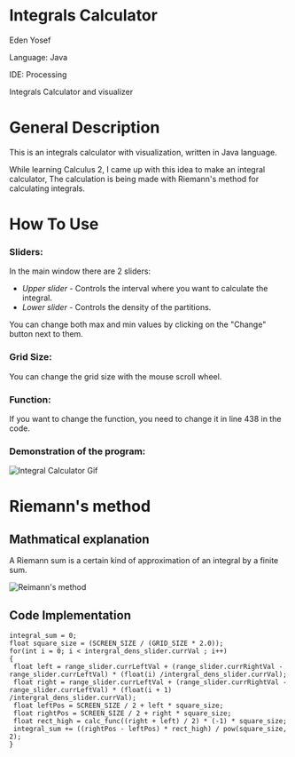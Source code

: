 # Integrals Calculator

Eden Yosef

Language: Java

IDE: Processing

Integrals Calculator and visualizer

# General Description

This is an integrals calculator with visualization, written in Java language.

While learning Calculus 2, I came up with this idea to make an integral calculator, The calculation is being made with Riemann's method for calculating integrals.

# How To Use

### Sliders:

In the main window there are 2 sliders:

* *Upper slider* - Controls the interval where you want to calculate the integral.
* *Lower slider* - Controls the density of the partitions.

You can change both max and min values by clicking on the "Change" button next to them.

### Grid Size:

You can change the grid size with the mouse scroll wheel.

### Function:

If you want to change the function, you need to change it in line 438 in the code.

### Demonstration of the program:

![Integral Calculator Gif](https://github.com/Eden998/IntegralsVisualizer/blob/main/images/integrals.gif)

# Riemann's method

## Mathmatical explanation
A Riemann sum is a certain kind of approximation of an integral by a finite sum.

![Reimann's method](https://github.com/Eden998/ProcessingProjects/blob/main/Integrals/images/reimann.png)

## Code Implementation

```Processing
integral_sum = 0;
float square_size = (SCREEN_SIZE / (GRID_SIZE * 2.0));
for(int i = 0; i < intergral_dens_slider.currVal ; i++)
{
 float left = range_slider.currLeftVal + (range_slider.currRightVal - range_slider.currLeftVal) * (float(i) /intergral_dens_slider.currVal);
 float right = range_slider.currLeftVal + (range_slider.currRightVal - range_slider.currLeftVal) * (float(i + 1) /intergral_dens_slider.currVal);
 float leftPos = SCREEN_SIZE / 2 + left * square_size;
 float rightPos = SCREEN_SIZE / 2 + right * square_size;
 float rect_high = calc_func((right + left) / 2) * (-1) * square_size;
 integral_sum += ((rightPos - leftPos) * rect_high) / pow(square_size, 2);
}
```




